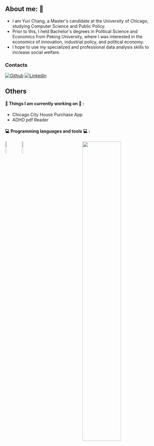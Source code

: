 ## About me: 👋

- I am Yuri Chang, a Master's candidate at the University of Chicago, studying Computer Science and Public Policy.
- Prior to this, I held Bachelor's degrees in Political Science and Economics from Peking University, where I was interested in the economics of innovation, industrial policy, and political economy.
- I hope to use my specialized and professional data analysis skills to increase social welfare.
### Contacts

[![Github](https://img.shields.io/badge/-Github-000?style=flat&logo=Github&logoColor=white)](https://github.com/ChangYuri)
[![Linkedin](https://img.shields.io/badge/-LinkedIn-blue?style=flat&logo=Linkedin&logoColor=white)](https://www.linkedin.com/in/yurichanguchi/)

 
## Others

#### 🌱 Things I am currently working on 🌱 : 
- Chicago City House Purchase App
- ADHD pdf Reader
  
#### :computer: Programming languages and tools :computer: : 
<p>
<img width="50%" align="right" src="https://github-readme-stats.vercel.app/api?username=Changyuri&show_icons=true&hide_border=true" />
<code><img width="10%" src="https://www.vectorlogo.zone/logos/python/python-ar21.svg"></code>
<code><img width="10%" src="https://www.vectorlogo.zone/logos/r-project/r-project-icon.svg"></code>
</p>
